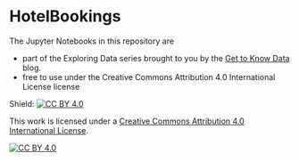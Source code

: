 # HotelBookings
The Jupyter Notebooks in this repository are 
* part of the Exploring Data series brought to you by the <a href="http://gettoknowdata.com" target="_blank">Get to Know Data</a> blog.
* free to use under the Creative Commons Attribution 4.0 International License license
  
Shield: [![CC BY 4.0][cc-by-shield]][cc-by]

This work is licensed under a
[Creative Commons Attribution 4.0 International License][cc-by].

[![CC BY 4.0][cc-by-image]][cc-by]

[cc-by]: http://creativecommons.org/licenses/by/4.0/
[cc-by-image]: https://i.creativecommons.org/l/by/4.0/88x31.png
[cc-by-shield]: https://img.shields.io/badge/License-CC%20BY%204.0-lightgrey.svg
